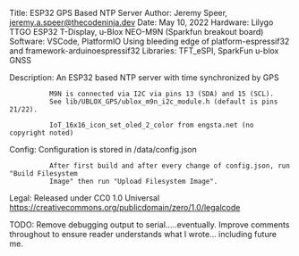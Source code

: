  Title:       ESP32 GPS Based NTP Server
 Author:      Jeremy Speer, jeremy.a.speer@thecodeninja.dev
 Date:        May 10, 2022
 Hardware:    Lilygo TTGO ESP32 T-Display,
              u-Blox NEO-M9N (Sparkfun breakout board)
 Software:    VSCode, PlatformIO
              Using bleeding edge of platform-espressif32 and framework-arduinoespressif32
 Libraries:   TFT_eSPI, SparkFun u-blox GNSS

 Description: An ESP32 based NTP server with time synchronized by GPS

              M9N is connected via I2C via pins 13 (SDA) and 15 (SCL).
              See lib/UBLOX_GPS/ublox_m9n_i2c_module.h (default is pins 21/22).

              IoT_16x16_icon_set_oled_2_color from engsta.net (no copyright noted)

 Config:      Configuration is stored in /data/config.json
 
              After first build and after every change of config.json, run "Build Filesystem
              Image" then run "Upload Filesystem Image".

 Legal:       Released under CC0 1.0 Universal
              https://creativecommons.org/publicdomain/zero/1.0/legalcode

 TODO: Remove debugging output to serial.....eventually.
       Improve comments throughout to ensure reader understands what I wrote... including
       future me.
